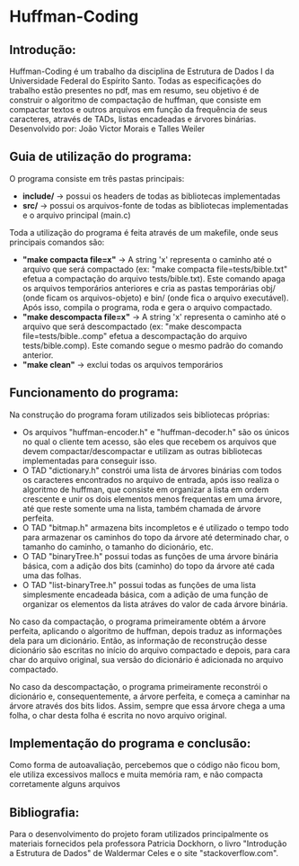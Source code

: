 # Huffman-Coding

## Introdução:

Huffman-Coding é um trabalho da disciplina de Estrutura de Dados I da Universidade Federal do Espírito Santo.
Todas as especificações do trabalho estão presentes no pdf, mas em resumo, seu objetivo é de construir o algoritmo de compactação de huffman, que consiste em compactar textos e outros arquivos em função da frequência de seus caracteres, através de TADs, listas encadeadas e árvores binárias.
Desenvolvido por: João Victor Morais e Talles Weiler

## Guia de utilização do programa:

O programa consiste em três pastas principais:

- <b>include/</b> -> possui os headers de todas as bibliotecas implementadas
- <b>src/</b> -> possui os arquivos-fonte de todas as bibliotecas implementadas e o arquivo principal (main.c)

Toda a utilização do programa é feita através de um makefile, onde seus principais comandos são:

- <b>"make compacta file=x"</b> -> A string 'x' representa o caminho até o arquivo que será compactado (ex: "make compacta file=tests/bible.txt" efetua a compactação do arquivo tests/bible.txt). Este comando apaga os arquivos temporários anteriores e cria as pastas temporárias obj/ (onde ficam os arquivos-objeto) e bin/ (onde fica o arquivo executável). Após isso, compila o programa, roda e gera o arquivo compactado.
- <b>"make descompacta file=x"</b> -> A string 'x' representa o caminho até o arquivo que será descompactado (ex: "make descompacta file=tests/bible..comp" efetua a descompactação do arquivo tests/bible.comp). Este comando segue o mesmo padrão do comando anterior.
- <b>"make clean"</b> -> exclui todas os arquivos temporários

## Funcionamento do programa:

Na construção do programa foram utilizados seis bibliotecas próprias:

- Os arquivos "huffman-encoder.h" e "huffman-decoder.h" são os únicos no qual o cliente tem acesso, são eles que recebem os arquivos que devem compactar/descompactar e utilizam as outras bibliotecas implementadas para conseguir isso.
- O TAD "dictionary.h" constrói uma lista de árvores binárias com todos os caracteres encontrados no arquivo de entrada, após isso realiza o algoritmo de huffman, que consiste em organizar a lista em ordem crescente e unir os dois elementos menos frequentas em uma árvore, até que reste somente uma na lista, também chamada de árvore perfeita.
- O TAD "bitmap.h" armazena bits incompletos e é utilizado o tempo todo para armazenar os caminhos do topo da árvore até determinado char, o tamanho do caminho, o tamanho do dicionário, etc.
- O TAD "binaryTree.h" possui todas as funções de uma árvore binária básica, com a adição dos bits (caminho) do topo da árvore até cada uma das folhas.
- O TAD "list-binaryTree.h" possui todas as funções de uma lista simplesmente encadeada básica, com a adição de uma função de organizar os elementos da lista atráves do valor de cada árvore binária.

No caso da compactação, o programa primeiramente obtém a árvore perfeita, aplicando o algoritmo de huffman, depois traduz as informações dela para um dicionário. Então, as informação de reconstrução desse dicionário são escritas no início do arquivo compactado e depois, para cara char do arquivo original, sua versão do dicionário é adicionada no arquivo compactado.

No caso da descompactação, o programa primeiramente reconstrói o dicionário e, consequentemente, a árvore perfeita, e começa a caminhar na árvore através dos bits lidos. Assim, sempre que essa árvore chega a uma folha, o char desta folha é escrita no novo arquivo original.

## Implementação do programa e conclusão:

Como forma de autoavaliação, percebemos que o código não ficou bom, ele utiliza excessivos mallocs e muita memória ram, e não compacta corretamente alguns arquivos

## Bibliografia:

Para o desenvolvimento do projeto foram utilizados principalmente os materiais fornecidos pela professora Patricia Dockhorn, o livro "Introdução a Estrutura de Dados" de Waldermar Celes e o site "stackoverflow.com".
